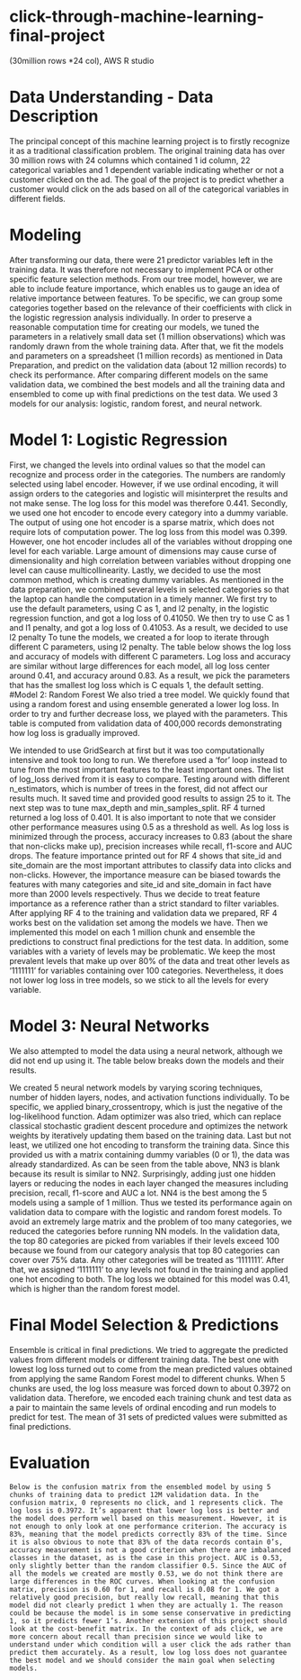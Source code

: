 # click-through-machine-learning-final-project
(30million rows *24 col), AWS R studio
# Data Understanding - Data Description

The principal concept of this machine learning project is to firstly recognize it as a traditional classification problem. The original training data has over 30 million rows with 24 columns which contained 1 id column, 22 categorical variables and 1 dependent variable indicating whether or not a customer clicked on the ad. The goal of the project is to predict whether a customer would click on the ads based on all of the categorical variables in different fields.
# Modeling
After transforming our data, there were 21 predictor variables left in the training data. It was therefore not necessary to implement PCA or other specific feature selection methods. From our tree model, however, we are able to include feature importance, which enables us to gauge an idea of relative importance between features. To be specific, we can group some categories together based on the relevance of their coefficients with click in the logistic regression analysis individually.
In order to preserve a reasonable computation time for creating our models, we tuned the parameters in a relatively small data set (1 million observations) which was randomly drawn from the whole training data. After that, we fit the models and parameters on a spreadsheet (1 million records) as mentioned in Data Preparation, and predict on the validation data (about 12 million records) to check its performance. After comparing different models on the same validation data, we combined the best models and all the training data and ensembled to come up with final predictions on the test data.
We used 3 models for our analysis: logistic, random forest, and neural network.
# Model 1: Logistic Regression
First, we changed the levels into ordinal values so that the model can recognize and process order in the categories. The numbers are randomly selected using label encoder. However, if we use ordinal encoding, it will assign orders to the categories and logistic will misinterpret the results and not make sense. The log loss for this model was therefore 0.441.
Secondly, we used one hot encoder to encode every category into a dummy variable. The output of using one hot encoder is a sparse matrix, which does not require lots of computation power. The log loss from this model was 0.399. However, one hot encoder includes all of the variables without dropping one level for each variable. Large amount of dimensions may cause curse of dimensionality and high correlation between variables without dropping one level can cause multicollinearity.
Lastly, we decided to use the most common method, which is creating dummy variables. As mentioned in the data preparation, we combined several levels in selected categories so that the laptop can handle the computation in a timely manner. We first try to use the default parameters, using C as 1, and l2 penalty, in the logistic regression function, and got a log loss of 0.41050. We then try to use C as 1 and l1 penalty, and got a log loss of 0.41053. As a result, we decided to use l2 penalty
To tune the models, we created a for loop to iterate through different C parameters, using l2 penalty. The table below shows the log loss and accuracy of models with different C parameters. Log loss and accuracy are similar without large differences for each model, all log loss center around 0.41, and accuracy around 0.83. As a result, we pick the parameters that has the smallest log loss which is C equals 1, the default setting.
#Model 2: Random Forest
We also tried a tree model. We quickly found that using a random forest and using ensemble generated a lower log loss. In order to try and further decrease loss, we played with the parameters.
This table is computed from validation data of 400,000 records demonstrating how log loss is gradually improved. 

We intended to use GridSearch at first but it was too computationally intensive and took too long to run. We therefore used a ‘for’ loop instead to tune from the most important features to the least important ones.  The list of log_loss derived from it is easy to compare. Testing around with different n_estimators, which is number of trees in the forest, did not affect our results much. It saved time and provided good results to assign 25 to it. The next step was to tune max_depth and min_samples_split. RF 4 turned returned a log loss of 0.401. It is also important to note that we consider other performance measures using 0.5 as a threshold as well. As log loss is minimized through the process, accuracy increases to 0.83 (about the share that non-clicks make up), precision increases while recall, f1-score and AUC drops. 
The feature importance printed out for RF 4 shows that site_id and site_domain are the most important attributes to classify data into clicks and non-clicks. However, the importance measure can be biased towards the features with many categories and site_id and site_domain in fact have more than 2000 levels respectively. Thus we decide to treat feature importance as a reference rather than a strict standard to filter variables.
After applying RF 4 to the training and validation data we prepared, RF 4 works best on the validation set among the models we have. Then we implemented this model on each 1 million chunk and ensemble the predictions to construct final predictions for the test data. In addition, some variables with a variety of levels may be problematic. We keep the most prevalent levels that make up over 80% of the data and treat other levels as ‘1111111’ for variables containing over 100 categories. Nevertheless, it does not lower log loss in tree models, so we stick to all the levels for every variable.
# Model 3: Neural Networks
We also attempted to model the data using a neural network, although we did not end up using it. The table below breaks down the models and their results.

We created 5 neural network models by varying scoring techniques, number of hidden layers, nodes, and activation functions individually. To be specific, we applied binary_crossentropy, which is just the negative of the log-likelihood function. Adam optimizer was also tried, which can replace classical stochastic gradient descent procedure and optimizes the network weights by iteratively updating them based on the training data. Last but not least, we utilized one hot encoding to transform the training data. Since this provided us with a matrix containing dummy variables (0 or 1), the data was already standardized.
As can be seen from the table above, NN3 is blank because its result is similar to NN2. Surprisingly, adding just one hidden layers or reducing the nodes in each layer changed the measures including precision, recall, f1-score and AUC a lot. 
NN4 is the best among the 5 models using a sample of 1 million. Thus we tested its performance again on validation data to compare with the logistic and random forest models. To avoid an extremely large matrix and the problem of too many categories, we reduced the categories before running NN models. In the validation data, the top 80 categories are picked from variables if their levels exceed 100 because we found from our category analysis that top 80 categories can cover over 75% data. Any other categories will be treated as ‘1111111’. After that, we assigned ‘1111111’ to any levels not found in the training and applied one hot encoding to both. The log loss we obtained for this model was 0.41, which is higher than the random forest model.

# Final Model Selection & Predictions
Ensemble is critical in final predictions. We tried to aggregate the predicted values from different models or different training data. The best one with lowest log loss turned out to come from the mean predicted values obtained from applying the same Random Forest model to different chunks. When 5 chunks are used, the log loss measure was forced down to about 0.3972 on validation data. Therefore, we encoded each training chunk and test data as a pair to maintain the same levels of ordinal encoding and run models to predict for test. The mean of 31 sets of predicted values were submitted as final predictions.

# Evaluation
	Below is the confusion matrix from the ensembled model by using 5 chunks of training data to predict 12M validation data. In the confusion matrix, 0 represents no click, and 1 represents click. The log loss is 0.3972. It’s apparent that lower log loss is better and the model does perform well based on this measurement. However, it is not enough to only look at one performance criterion. The accuracy is 83%, meaning that the model predicts correctly 83% of the time. Since it is also obvious to note that 83% of the data records contain 0’s, accuracy measurement is not a good criterion when there are imbalanced classes in the dataset, as is the case in this project. AUC is 0.53, only slightly better than the random classifier 0.5. Since the AUC of all the models we created are mostly 0.53, we do not think there are large differences in the ROC curves. When looking at the confusion matrix, precision is 0.60 for 1, and recall is 0.08 for 1. We got a relatively good precision, but really low recall, meaning that this model did not clearly predict 1 when they are actually 1. The reason could be because the model is in some sense conservative in predicting 1, so it predicts fewer 1’s. Another extension of this project should look at the cost-benefit matrix. In the context of ads click, we are more concern about recall than precision since we would like to understand under which condition will a user click the ads rather than predict them accurately. As a result, low log loss does not guarantee the best model and we should consider the main goal when selecting models.
